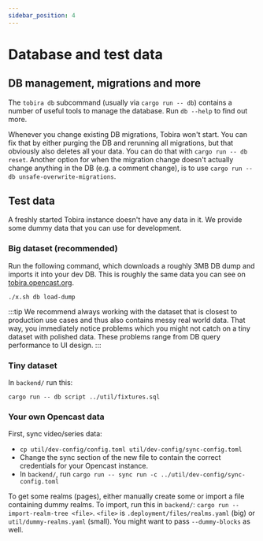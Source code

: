 ```yaml
---
sidebar_position: 4
---
```


# Database and test data

## DB management, migrations and more

The `tobira db` subcommand (usually via `cargo run -- db`) contains a number of useful tools to manage the database.
Run `db --help` to find out more.

Whenever you change existing DB migrations, Tobira won't start.
You can fix that by either purging the DB and rerunning all migrations, but that obviously also deletes all your data.
You can do that with `cargo run -- db reset`.
Another option for when the migration change doesn't actually change anything in the DB (e.g. a comment change), is to use `cargo run -- db unsafe-overwrite-migrations`.


## Test data

A freshly started Tobira instance doesn't have any data in it.
We provide some dummy data that you can use for development.


### Big dataset (recommended)

Run the following command, which downloads a roughly 3MB DB dump and imports it into your dev DB.
This is roughly the same data you can see on [tobira.opencast.org](https://tobira.opencast.org).

```shell
./x.sh db load-dump
```
:::tip
We recommend always working with the dataset that is closest to production use cases and thus also contains messy real world data.
That way, you immediately notice problems which you might not catch on a tiny dataset with polished data.
These problems range from DB query performance to UI design.
:::

### Tiny dataset

In `backend/` run this:

```shell
cargo run -- db script ../util/fixtures.sql
```

### Your own Opencast data

First, sync video/series data:
- `cp util/dev-config/config.toml util/dev-config/sync-config.toml`
- Change the sync section of the new file to contain the correct credentials for your Opencast instance.
- In `backend/`, run `cargo run -- sync run -c ../util/dev-config/sync-config.toml`


To get some realms (pages), either manually create some or import a file containing dummy realms.
To import, run this in `backend/`: `cargo run -- import-realm-tree <file>`.
`<file>` is `.deployment/files/realms.yaml` (big) or `util/dummy-realms.yaml` (small).
You might want to pass `--dummy-blocks` as well.
